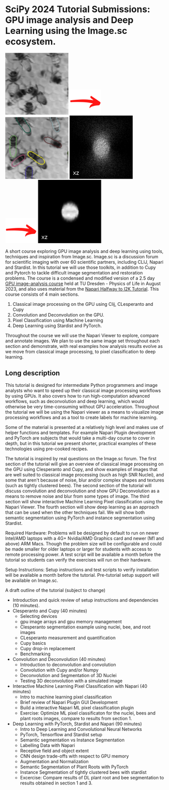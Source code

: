 # SciPy 2024 Tutorial Submissions: GPU image analysis and Deep Learning using the Image.sc ecosystem. 

<img src="bees2.png" alt="Image" width="200">
<img src="arrow.png" alt="Image" width="100">
<img src="bees2_predicted.png" alt="Image" width="200">


<img src="sphere_convolved_noise_xz.jpg" alt="Image" width="200">
<img src="arrow.png" alt="Image" width="100">
<img src="sphere_deconvolved_rltv0.002_a50_xz.jpg" alt="Image" width="200">


A short course exploring GPU image analysis and deep learning using tools, techniques and inspiration from Image.sc.  Image.sc is a discussion forum for scientific imaging with over 60 scientific partners, including CLIJ, Napari and Stardist.  In this tutorial we will use those toolkits, in addition to Cupy and Pytorch to tackle difficult image segmentation and restoration problems.  The course is a condensed and modified version of a 2.5 day [GPU image-analysis course](https://github.com/BiAPoL/PoL-BioImage-Analysis-TS-GPU-Accelerated-Image-Analysis/tree/main?tab=readme-ov-file) held at TU Dresden - Physics of Life in August 2023, and also uses material from the [Napari Halfway to I2K Tutorial](https://github.com/kephale/napari-workshop-halfway-to-i2k).   This course consists of 4 main sections.

1.  Classical image processing on the GPU using Clij, CLesperanto and Cupy
2.  Convolution and Deconvolution on the GPU.
3.  Pixel Classification using Machine Learning 
4.  Deep Learning using Stardist and PyTorch.

Throughout the course we will use the Napari Viewer to explore, compare and annotate images.  We plan to use the same image set throughout each section and demonstrate, with real examples how analysis results evolve as we move from classical image processing, to pixel classification to deep learning.

## Long description

This tutorial is designed for intermediate Python programmers and image analysts who want to speed up their classical image processing workflows by using GPUs.  It also covers how to run high-computation advanced workflows, such as deconvolution and deep learning, which would otherwise be very time-consuming without GPU acceleration.  Throughout the tutorial we will be using the Napari viewer as a means to visualize image processing workflows and as a tool to create labels for machine learning.

Some of the material is presented at a relatively high level and makes use of helper functions and templates.  For example Napari Plugin development and PyTorch are subjects that would take a multi-day course to cover in depth, but in this tutorial we present shorter, practical examples of these technologies using pre-cooked recipes.  

The tutorial is inspired by real questions on the Image.sc forum.  The first section of the tutorial will give an overview of classical image processing on the GPU using Clesperanto and Cupy, and show examples of images that are well suited to classical image processing (such as high SNR Nuclei), and some that aren't because of noise, blur and/or complex shapes and textures (such as tightly clustered bees).  The second section of the tutorial will discuss convolution and deconvolution and show GPU Deconvolution as a means to remove noise and blur from some types of image.   The third section will show interactive Machine Learning Pixel classification using the Napari Viewer.  The fourth section will show deep learning as an approach that can be used when the other techniques fail.  We will show both semantic segmentation using PyTorch and instance segmentation using Stardist. 

Required Hardware:  Problems will be designed by default to run on newer Intel/AMD laptops with a 4G+ Nvidia/AMD Graphics card and newer (M1 and above) ARM Macs.  Though the problem size will be configurable and could be made smaller for older laptops or larger for students with access to remote processing power.  A test script will be available a month before the tutorial so students can verify the exercises will run on their hardware. 

Setup Instructions:  Setup instructions and test scripts to verify installation will be available a month before the tutorial.  Pre-tutorial setup support will be available on Image.sc. 

A draft outline of the tutorial (subject to change)

* Introduction and quick review of setup instructions and dependencies (10 minutes). 
* Clesperanto and Cupy (40 minutes)
    * Selecting devices
    * gpu image arrays and gpu memory management
    * Clesperanto segmentation example using nuclei, bee, and root images
    * CLesperanto measurement and quantification
    * Cupy basics
    * Cupy drop-in replacement
    * Benchmarking
* Convolution and Deconvolution (40 minutes)
    * Introduction to deconvolution and convolution
    * Convolution with Cupy and/or Numpy
    * Deconvolution and Segmentation of 3D Nuclei
    * Testing 3D deconvolution with a simulated image
* Interactive Machine Learning Pixel Classification with Napari (40 minutes)
    * Intro to machine learning pixel classification
    * Brief review of Napari Plugin GUI Development
    * Build a interactive Napari ML pixel classification plugin
    * Exercise:  Optimize ML pixel classificaton for the nuclei, bees and plant roots images, compare to results from section 1. 
* Deep Learning with PyTorch, Stardist and Napari (90 minutes)
    * Intro to Deep Learning and Convolutional Neural Networks
    * PyTorch, Tensorflow and Stardist setup
    * Semantic segmentation vs Instance Segmentation
    * Labelling Data with Napari
    * Receptive field and object extent
    * CNN design trade-offs with respect to GPU memory 
    * Augmentation and Normalization
    * Semantic Segmentation of Plant Roots with PyTorch
    * Instance Segmentation of tightly clustered bees with stardist
    * Excercise: Compare results of DL plant root and bee segmentation to results obtained in section 1 and 3.  
